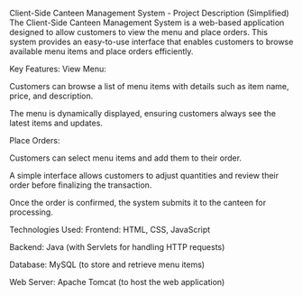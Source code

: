 Client-Side Canteen Management System - Project Description (Simplified)
The Client-Side Canteen Management System is a web-based application designed to allow customers to view the menu and place orders. This system provides an easy-to-use interface that enables customers to browse available menu items and place orders efficiently.

Key Features:
View Menu:

Customers can browse a list of menu items with details such as item name, price, and description.

The menu is dynamically displayed, ensuring customers always see the latest items and updates.

Place Orders:

Customers can select menu items and add them to their order.

A simple interface allows customers to adjust quantities and review their order before finalizing the transaction.

Once the order is confirmed, the system submits it to the canteen for processing.

Technologies Used:
Frontend: HTML, CSS, JavaScript

Backend: Java (with Servlets for handling HTTP requests)

Database: MySQL (to store and retrieve menu items)

Web Server: Apache Tomcat (to host the web application)
